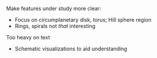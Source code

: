 Make features under study more clear:

- Focus on circumplanetary disk, torus; Hill sphere region
- Rings, spirals not *that* interesting


Too heavy on text

- Schematic visualizations to aid understanding
